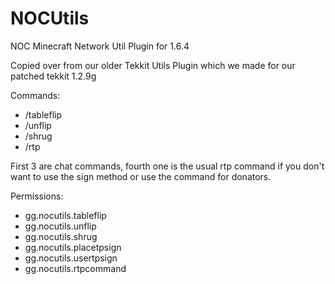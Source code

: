 # NOCUtils
NOC Minecraft Network Util Plugin for 1.6.4

Copied over from our older Tekkit Utils Plugin which we made for our patched tekkit 1.2.9g

Commands: 
- /tableflip
- /unflip
- /shrug
- /rtp

First 3 are chat commands, fourth one is the usual rtp command if you don't want to use the sign method or use the command for donators.

Permissions:
* gg.nocutils.tableflip
* gg.nocutils.unflip
* gg.nocutils.shrug
* gg.nocutils.placetpsign
* gg.nocutils.usertpsign
* gg.nocutils.rtpcommand
